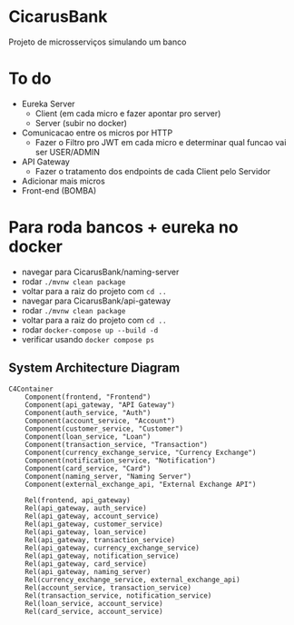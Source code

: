 # CicarusBank
Projeto de microsserviços simulando um banco

# To do
  - Eureka Server
    - Client (em cada micro e fazer apontar pro server)
    - Server (subir no docker)
  - Comunicacao entre os micros por HTTP
    - Fazer o Filtro pro JWT em cada micro e determinar qual funcao vai ser USER/ADMIN
  - API Gateway
    - Fazer o tratamento dos endpoints de cada Client pelo Servidor
  - Adicionar mais micros
  - Front-end (BOMBA)

# Para roda bancos + eureka no docker
- navegar para CicarusBank/naming-server
- rodar ``./mvnw clean package``
- voltar para a raiz do projeto com ``cd ..`` 
- navegar para CicarusBank/api-gateway
- rodar ``./mvnw clean package``
- voltar para a raiz do projeto com ``cd ..``
- rodar ``docker-compose up --build -d``
- verificar usando ``docker compose ps``

## System Architecture Diagram

```mermaid
C4Container
    Component(frontend, "Frontend")
    Component(api_gateway, "API Gateway")
    Component(auth_service, "Auth")
    Component(account_service, "Account")
    Component(customer_service, "Customer")
    Component(loan_service, "Loan")
    Component(transaction_service, "Transaction")
    Component(currency_exchange_service, "Currency Exchange")
    Component(notification_service, "Notification")
    Component(card_service, "Card")
    Component(naming_server, "Naming Server")
    Component(external_exchange_api, "External Exchange API")

    Rel(frontend, api_gateway)
    Rel(api_gateway, auth_service)
    Rel(api_gateway, account_service)
    Rel(api_gateway, customer_service)
    Rel(api_gateway, loan_service)
    Rel(api_gateway, transaction_service)
    Rel(api_gateway, currency_exchange_service)
    Rel(api_gateway, notification_service)
    Rel(api_gateway, card_service)
    Rel(api_gateway, naming_server)
    Rel(currency_exchange_service, external_exchange_api)
    Rel(account_service, transaction_service)
    Rel(transaction_service, notification_service)
    Rel(loan_service, account_service)
    Rel(card_service, account_service)
```